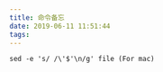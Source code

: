 ```yaml
---
title: 命令备忘
date: 2019-06-11 11:51:44
tags:
---
```


````
sed -e 's/ /\'$'\n/g' file (For mac)
````

